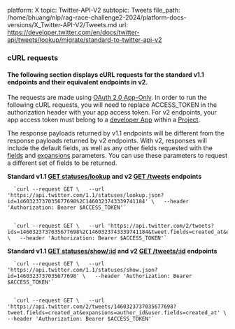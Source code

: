 platform: X
topic: Twitter-API-V2
subtopic: Tweets
file_path: /home/bhuang/nlp/rag-race-challenge2-2024/platform-docs-versions/X_Twitter-API-V2/Tweets.md
url: https://developer.twitter.com/en/docs/twitter-api/tweets/lookup/migrate/standard-to-twitter-api-v2


### cURL requests

#### The following section displays cURL requests for the standard v1.1 endpoints and their equivalent endpoints in v2.  

The requests are made using [OAuth 2.0 App-Only](https://developer.twitter.com/en/docs/authentication/oauth-2-0/application-only). In order to run the following cURL requests, you will need to replace ACCESS\_TOKEN in the authorization header with your app access token. For v2 endpoints, your app access token must belong to a [developer App](https://developer.twitter.com/en/docs/apps/overview) within a [Project](https://developer.twitter.com/en/docs/projects/overview). 

The response payloads returned by v1.1 endpoints will be different from the response payloads returned by v2 endpoints. With v2, responses will include the default fields, as well as any other fields requested with the [fields](https://developer.twitter.com/en/docs/twitter-api/fields) and [expansions](https://developer.twitter.com/en/docs/twitter-api/expansions) parameters. You can use these parameters to request a different set of fields to be returned.  

**Standard v1.1 [GET statuses/lookup](https://developer.twitter.com/en/docs/twitter-api/v1/tweets/post-and-engage/api-reference/get-statuses-lookup) and v2 [GET /tweets](https://developer.twitter.com/en/docs/twitter-api/tweets/lookup/api-reference/get-tweets) endpoints**

      `curl --request GET \   --url 'https://api.twitter.com/1.1/statuses/lookup.json?id=1460323737035677698%2C1460323743339741184' \   --header 'Authorization: Bearer $ACCESS_TOKEN'` 
    

      `curl --request GET \   --url 'https://api.twitter.com/2/tweets?ids=1460323737035677698%2C1460323743339741184&tweet.fields=created_at&expansions=author_id&user.fields=created_at' \   --header 'Authorization: Bearer $ACCESS_TOKEN'`
    

**Standard v1.1 [GET statuses/show/:id](https://developer.twitter.com/en/docs/twitter-api/v1/tweets/post-and-engage/api-reference/get-statuses-show-id) and v2 [GET /tweets/:id](https://developer.twitter.com/en/docs/twitter-api/tweets/lookup/api-reference/get-tweets-id) endpoints**

      `curl --request GET \   --url 'https://api.twitter.com/1.1/statuses/show.json?id=1460323737035677698' \   --header 'Authorization: Bearer $ACCESS_TOKEN'`
    

      `curl --request GET \   --url 'https://api.twitter.com/2/tweets/1460323737035677698?tweet.fields=created_at&expansions=author_id&user.fields=created_at' \   --header 'Authorization: Bearer $ACCESS_TOKEN'`